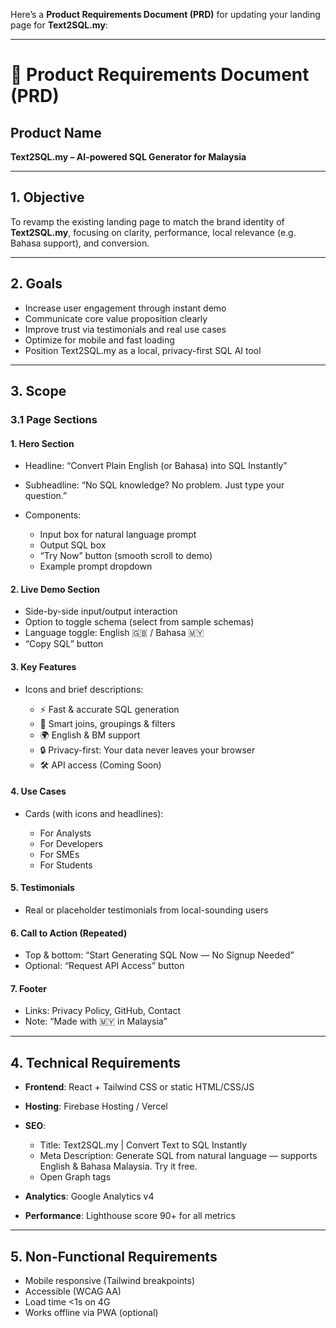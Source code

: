 Here’s a **Product Requirements Document (PRD)** for updating your landing page for **Text2SQL.my**:

---

# 🧾 Product Requirements Document (PRD)

## Product Name

**Text2SQL.my – AI-powered SQL Generator for Malaysia**

---

## 1. Objective

To revamp the existing landing page to match the brand identity of **Text2SQL.my**, focusing on clarity, performance, local relevance (e.g. Bahasa support), and conversion.

---

## 2. Goals

* Increase user engagement through instant demo
* Communicate core value proposition clearly
* Improve trust via testimonials and real use cases
* Optimize for mobile and fast loading
* Position Text2SQL.my as a local, privacy-first SQL AI tool

---

## 3. Scope

### 3.1 Page Sections

#### 1. **Hero Section**

* Headline: “Convert Plain English (or Bahasa) into SQL Instantly”
* Subheadline: “No SQL knowledge? No problem. Just type your question.”
* Components:

  * Input box for natural language prompt
  * Output SQL box
  * “Try Now” button (smooth scroll to demo)
  * Example prompt dropdown

#### 2. **Live Demo Section**

* Side-by-side input/output interaction
* Option to toggle schema (select from sample schemas)
* Language toggle: English 🇬🇧 / Bahasa 🇲🇾
* “Copy SQL” button

#### 3. **Key Features**

* Icons and brief descriptions:

  * ⚡ Fast & accurate SQL generation
  * 🧠 Smart joins, groupings & filters
  * 🌍 English & BM support
  * 🔒 Privacy-first: Your data never leaves your browser
  * 🛠️ API access (Coming Soon)

#### 4. **Use Cases**

* Cards (with icons and headlines):

  * For Analysts
  * For Developers
  * For SMEs
  * For Students

#### 5. **Testimonials**

* Real or placeholder testimonials from local-sounding users

#### 6. **Call to Action (Repeated)**

* Top & bottom: “Start Generating SQL Now — No Signup Needed”
* Optional: “Request API Access” button

#### 7. **Footer**

* Links: Privacy Policy, GitHub, Contact
* Note: “Made with 🇲🇾 in Malaysia”

---

## 4. Technical Requirements

* **Frontend**: React + Tailwind CSS or static HTML/CSS/JS
* **Hosting**: Firebase Hosting / Vercel
* **SEO**:

  * Title: Text2SQL.my | Convert Text to SQL Instantly
  * Meta Description: Generate SQL from natural language — supports English & Bahasa Malaysia. Try it free.
  * Open Graph tags
* **Analytics**: Google Analytics v4
* **Performance**: Lighthouse score 90+ for all metrics

---

## 5. Non-Functional Requirements

* Mobile responsive (Tailwind breakpoints)
* Accessible (WCAG AA)
* Load time <1s on 4G
* Works offline via PWA (optional)

